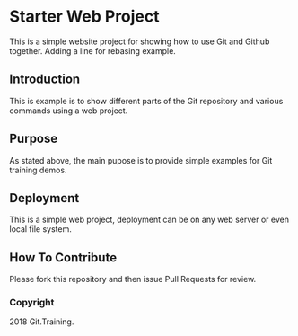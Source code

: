 # Starter Web Project

This is a simple website project for 
showing how to use Git and Github together. Adding a line for rebasing example.

## Introduction

This is example is to show different parts 
of the Git repository and various commands 
using a web project.

## Purpose

As stated above, the main pupose is to
provide simple examples for Git training demos.

## Deployment

This is a simple web project, deployment can be on
any web server or even local file system.


## How To Contribute

Please fork this repository and then issue Pull Requests for review.

### Copyright

2018 Git.Training.